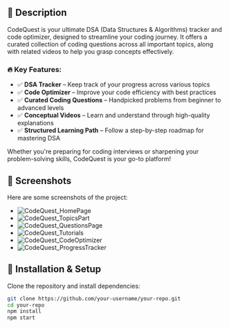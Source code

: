 ## 📌 Description
CodeQuest is your ultimate DSA (Data Structures & Algorithms) tracker and code optimizer, designed to streamline your coding journey. It offers a curated collection of coding questions across all important topics, along with related videos to help you grasp concepts effectively.

### 🔥 Key Features:  
- ✅ **DSA Tracker** – Keep track of your progress across various topics  
- ✅ **Code Optimizer** – Improve your code efficiency with best practices  
- ✅ **Curated Coding Questions** – Handpicked problems from beginner to advanced levels  
- ✅ **Conceptual Videos** – Learn and understand through high-quality explanations  
- ✅ **Structured Learning Path** – Follow a step-by-step roadmap for mastering DSA  

Whether you're preparing for coding interviews or sharpening your problem-solving skills, CodeQuest is your go-to platform!

## 📸 Screenshots
Here are some screenshots of the project:

- ![CodeQuest_HomePage](/Users/reeyasreesahoo/Desktop/CodeQuest_HomePage.png)  
- ![CodeQuest_TopicsPart](/Users/reeyasreesahoo/Desktop/CodeQuest_TopicsPart.png)
- ![CodeQuest_QuestionsPage](/Users/reeyasreesahoo/Desktop/CodeQuest_QuestionsPage.png)
- ![CodeQuest_Tutorials](/Users/reeyasreesahoo/Desktop/CodeQuest_Tutorials.png)
- ![CodeQuest_CodeOptimizer](/Users/reeyasreesahoo/Desktop/CodeQuest_CodeOptimizer.png)
- ![CodeQuest_ProgressTracker](/Users/reeyasreesahoo/Desktop/CodeQuest_ProgressTracker.png)

## 🚀 Installation & Setup
Clone the repository and install dependencies:

```bash
git clone https://github.com/your-username/your-repo.git
cd your-repo
npm install
npm start
